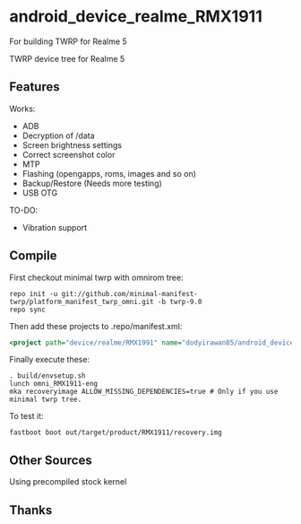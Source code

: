 # android_device_realme_RMX1911
For building TWRP for Realme 5

TWRP device tree for Realme 5

## Features

Works:

- ADB
- Decryption of /data
- Screen brightness settings
- Correct screenshot color
- MTP
- Flashing (opengapps, roms, images and so on)
- Backup/Restore (Needs more testing)
- USB OTG

TO-DO:

- Vibration support

## Compile

First checkout minimal twrp with omnirom tree:

```
repo init -u git://github.com/minimal-manifest-twrp/platform_manifest_twrp_omni.git -b twrp-9.0
repo sync
```

Then add these projects to .repo/manifest.xml:

```xml
<project path="device/realme/RMX1991" name="dodyirawan85/android_device_realme_RMX1911" remote="github" revision="android-9.0" />
```

Finally execute these:

```
. build/envsetup.sh
lunch omni_RMX1911-eng
mka recoveryimage ALLOW_MISSING_DEPENDENCIES=true # Only if you use minimal twrp tree.
```

To test it:

```
fastboot boot out/target/product/RMX1911/recovery.img
```

## Other Sources

Using precompiled stock kernel

## Thanks

